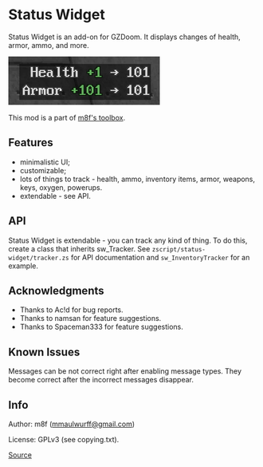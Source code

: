 # Status Widget

Status Widget is an add-on for GZDoom. It displays changes of health, armor,
ammo, and more.

![Screenshot](screenshots/armor-health.png)

This mod is a part of [m8f's toolbox](https://mmaulwurff.github.io/pages/toolbox).

## Features

- minimalistic UI;
- customizable;
- lots of things to track - health, ammo, inventory items, armor, weapons, keys,
  oxygen, powerups.
- extendable - see API.

## API

Status Widget is extendable - you can track any kind of thing. To do this,
create a class that inherits sw_Tracker. See `zscript/status-widget/tracker.zs`
for API documentation and `sw_InventoryTracker` for an example.

## Acknowledgments

- Thanks to Ac!d for bug reports.
- Thanks to namsan for feature suggestions.
- Thanks to Spaceman333 for feature suggestions.

## Known Issues

Messages can be not correct right after enabling message types. They become
correct after the incorrect messages disappear.

## Info

Author: m8f (mmaulwurff@gmail.com)

License: GPLv3 (see copying.txt).

[Source](https://github.com/mmaulwurff/status-widget/)

